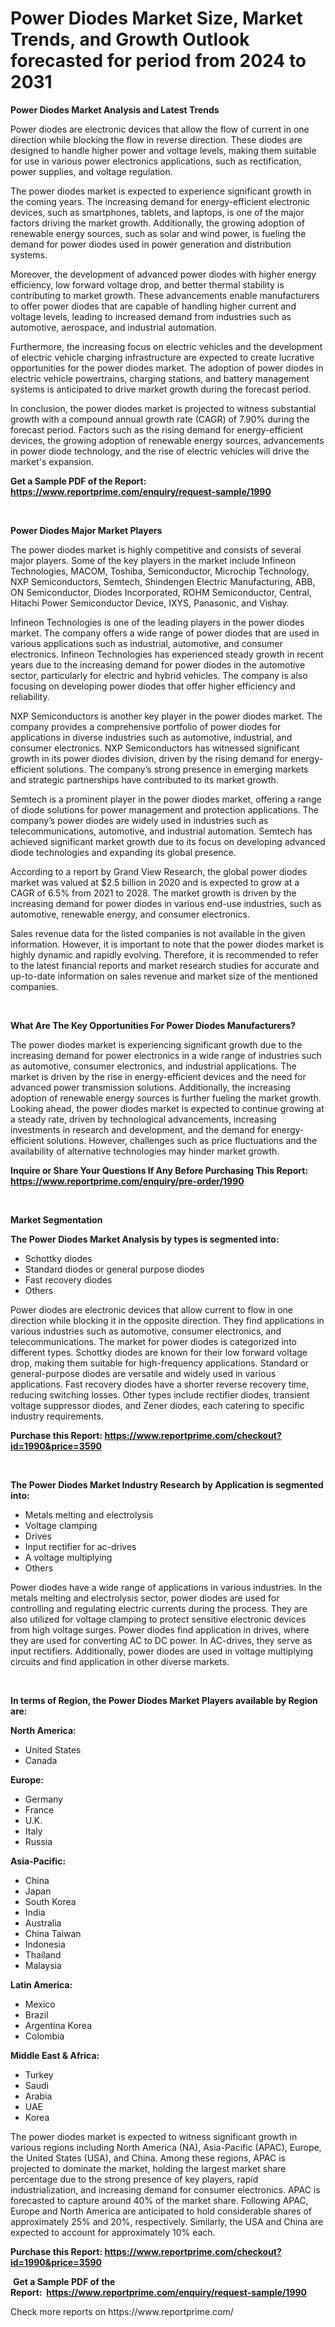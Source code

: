 <p><h1>Power Diodes Market Size, Market Trends, and Growth Outlook forecasted for period from 2024 to 2031</h1></p><p><strong>Power Diodes Market Analysis and Latest Trends</strong></p>
<p><p>Power diodes are electronic devices that allow the flow of current in one direction while blocking the flow in reverse direction. These diodes are designed to handle higher power and voltage levels, making them suitable for use in various power electronics applications, such as rectification, power supplies, and voltage regulation.</p><p>The power diodes market is expected to experience significant growth in the coming years. The increasing demand for energy-efficient electronic devices, such as smartphones, tablets, and laptops, is one of the major factors driving the market growth. Additionally, the growing adoption of renewable energy sources, such as solar and wind power, is fueling the demand for power diodes used in power generation and distribution systems.</p><p>Moreover, the development of advanced power diodes with higher energy efficiency, low forward voltage drop, and better thermal stability is contributing to market growth. These advancements enable manufacturers to offer power diodes that are capable of handling higher current and voltage levels, leading to increased demand from industries such as automotive, aerospace, and industrial automation.</p><p>Furthermore, the increasing focus on electric vehicles and the development of electric vehicle charging infrastructure are expected to create lucrative opportunities for the power diodes market. The adoption of power diodes in electric vehicle powertrains, charging stations, and battery management systems is anticipated to drive market growth during the forecast period.</p><p>In conclusion, the power diodes market is projected to witness substantial growth with a compound annual growth rate (CAGR) of 7.90% during the forecast period. Factors such as the rising demand for energy-efficient devices, the growing adoption of renewable energy sources, advancements in power diode technology, and the rise of electric vehicles will drive the market's expansion.</p></p>
<p><strong>Get a Sample PDF of the Report:&nbsp; <a href="https://www.reportprime.com/enquiry/request-sample/1990">https://www.reportprime.com/enquiry/request-sample/1990</a></strong></p>
<p>&nbsp;</p>
<p><strong>Power Diodes Major Market Players</strong></p>
<p><p>The power diodes market is highly competitive and consists of several major players. Some of the key players in the market include Infineon Technologies, MACOM, Toshiba, Semiconductor, Microchip Technology, NXP Semiconductors, Semtech, Shindengen Electric Manufacturing, ABB, ON Semiconductor, Diodes Incorporated, ROHM Semiconductor, Central, Hitachi Power Semiconductor Device, IXYS, Panasonic, and Vishay.</p><p>Infineon Technologies is one of the leading players in the power diodes market. The company offers a wide range of power diodes that are used in various applications such as industrial, automotive, and consumer electronics. Infineon Technologies has experienced steady growth in recent years due to the increasing demand for power diodes in the automotive sector, particularly for electric and hybrid vehicles. The company is also focusing on developing power diodes that offer higher efficiency and reliability.</p><p>NXP Semiconductors is another key player in the power diodes market. The company provides a comprehensive portfolio of power diodes for applications in diverse industries such as automotive, industrial, and consumer electronics. NXP Semiconductors has witnessed significant growth in its power diodes division, driven by the rising demand for energy-efficient solutions. The company’s strong presence in emerging markets and strategic partnerships have contributed to its market growth.</p><p>Semtech is a prominent player in the power diodes market, offering a range of diode solutions for power management and protection applications. The company’s power diodes are widely used in industries such as telecommunications, automotive, and industrial automation. Semtech has achieved significant market growth due to its focus on developing advanced diode technologies and expanding its global presence.</p><p>According to a report by Grand View Research, the global power diodes market was valued at $2.5 billion in 2020 and is expected to grow at a CAGR of 6.5% from 2021 to 2028. The market growth is driven by the increasing demand for power diodes in various end-use industries, such as automotive, renewable energy, and consumer electronics.</p><p>Sales revenue data for the listed companies is not available in the given information. However, it is important to note that the power diodes market is highly dynamic and rapidly evolving. Therefore, it is recommended to refer to the latest financial reports and market research studies for accurate and up-to-date information on sales revenue and market size of the mentioned companies.</p></p>
<p>&nbsp;</p>
<p><strong>What Are The Key Opportunities For Power Diodes Manufacturers?</strong></p>
<p><p>The power diodes market is experiencing significant growth due to the increasing demand for power electronics in a wide range of industries such as automotive, consumer electronics, and industrial applications. The market is driven by the rise in energy-efficient devices and the need for advanced power transmission solutions. Additionally, the increasing adoption of renewable energy sources is further fueling the market growth. Looking ahead, the power diodes market is expected to continue growing at a steady rate, driven by technological advancements, increasing investments in research and development, and the demand for energy-efficient solutions. However, challenges such as price fluctuations and the availability of alternative technologies may hinder market growth.</p></p>
<p><strong>Inquire or Share Your Questions If Any Before Purchasing This Report: <a href="https://www.reportprime.com/enquiry/pre-order/1990">https://www.reportprime.com/enquiry/pre-order/1990</a></strong></p>
<p>&nbsp;</p>
<p><strong>Market Segmentation</strong></p>
<p><strong>The Power Diodes Market Analysis by types is segmented into:</strong></p>
<p><ul><li>Schottky diodes</li><li>Standard diodes or general purpose diodes</li><li>Fast recovery diodes</li><li>Others</li></ul></p>
<p><p>Power diodes are electronic devices that allow current to flow in one direction while blocking it in the opposite direction. They find applications in various industries such as automotive, consumer electronics, and telecommunications. The market for power diodes is categorized into different types. Schottky diodes are known for their low forward voltage drop, making them suitable for high-frequency applications. Standard or general-purpose diodes are versatile and widely used in various applications. Fast recovery diodes have a shorter reverse recovery time, reducing switching losses. Other types include rectifier diodes, transient voltage suppressor diodes, and Zener diodes, each catering to specific industry requirements.</p></p>
<p><strong>Purchase this Report:&nbsp;<a href="https://www.reportprime.com/checkout?id=1990&price=3590">https://www.reportprime.com/checkout?id=1990&price=3590</a></strong></p>
<p>&nbsp;</p>
<p><strong>The Power Diodes Market Industry Research by Application is segmented into:</strong></p>
<p><ul><li>Metals melting and electrolysis</li><li>Voltage clamping</li><li>Drives</li><li>Input rectifier for ac-drives</li><li>A voltage multiplying</li><li>Others</li></ul></p>
<p><p>Power diodes have a wide range of applications in various industries. In the metals melting and electrolysis sector, power diodes are used for controlling and regulating electric currents during the process. They are also utilized for voltage clamping to protect sensitive electronic devices from high voltage surges. Power diodes find application in drives, where they are used for converting AC to DC power. In AC-drives, they serve as input rectifiers. Additionally, power diodes are used in voltage multiplying circuits and find application in other diverse markets.</p></p>
<p>&nbsp;</p>
<p><strong>In terms of Region, the Power Diodes Market Players available by Region are:</strong></p>
<p>
    <p> <strong> North America: </strong>
        <ul>
            <li>United States</li>
            <li>Canada</li>
        </ul>
        </p> 
    <p> <strong> Europe: </strong>
        <ul>
            <li>Germany</li>
            <li>France</li>
            <li>U.K.</li>
            <li>Italy</li>
            <li>Russia</li>
        </ul>
        </p> 
    <p> <strong> Asia-Pacific: </strong>
        <ul>
            <li>China</li>
            <li>Japan</li>
            <li>South Korea</li>
            <li>India</li>
            <li>Australia</li>
            <li>China Taiwan</li>
            <li>Indonesia</li>
            <li>Thailand</li>
            <li>Malaysia</li>
        </ul>
        </p> 
    <p> <strong> Latin America: </strong>
        <ul>
            <li>Mexico</li>
            <li>Brazil</li>
            <li>Argentina Korea</li>
            <li>Colombia</li>
        </ul>
        </p> 
    <p> <strong> Middle East & Africa: </strong>
        <ul>
            <li>Turkey</li>
            <li>Saudi</li>
            <li>Arabia</li>
            <li>UAE</li>
            <li>Korea</li>
        </ul>
    </p>
    </p>
<p><p>The power diodes market is expected to witness significant growth in various regions including North America (NA), Asia-Pacific (APAC), Europe, the United States (USA), and China. Among these regions, APAC is projected to dominate the market, holding the largest market share percentage due to the strong presence of key players, rapid industrialization, and increasing demand for consumer electronics. APAC is forecasted to capture around 40% of the market share. Following APAC, Europe and North America are anticipated to hold considerable shares of approximately 25% and 20%, respectively. Similarly, the USA and China are expected to account for approximately 10% each.</p></p>
<p><strong>Purchase this Report: <a href="https://www.reportprime.com/checkout?id=1990&price=3590">https://www.reportprime.com/checkout?id=1990&price=3590</a></strong></p>
<p>&nbsp;<strong>Get a Sample PDF of the Report:&nbsp;&nbsp;<a href="https://www.reportprime.com/enquiry/request-sample/1990">https://www.reportprime.com/enquiry/request-sample/1990</a></strong></p>
<p><strong></strong></p>
<p>Check more reports on https://www.reportprime.com/</p>